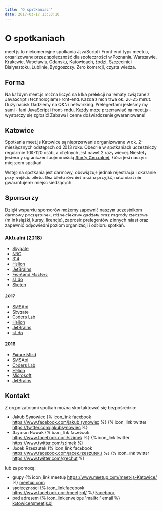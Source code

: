 ```yaml
---
title: 'O spotkaniach'
date: 2017-02-17 13:03:10
---
```

# O spotkaniach

meet.js to niekomercyjne spotkania JavaScript i Front-end typu meetup, organizowane przez społeczność dla społeczności w Poznaniu, Warszawie, Krakowie, Wrocławiu, Gdańsku, Katowicach, Łodzi, Szczecinie i Białymstoku, Lublinie, Bydgoszczy. Zero komercji, czysta wiedza. 

## Forma

Na każdym meet.js można liczyć na kilka prelekcji na tematy związane z JavaScript i technologiami Front-end. Każda z nich trwa ok. 20-25 minut. Duży nacisk kładziemy na Q&A i networking. Prelegentami jesteśmy my sami - fani JavaScript i front-endu. Każdy może przemawiać na meet.js - wystarczy się zgłosić! Zabawa i cenne doświadczenie gwarantowane!

## Katowice

Spotkania meet.js Katowice są nieprzerwanie organizowane w ok. 2-miesięcznych odstępach od 2013 roku. Obecnie w spotkaniach uczestniczy regularnie 100-120 osób, a chętnych jest nawet 2 razy wiecej. Niestety jesteśmy ograniczeni pojemnością [Strefy Centralnej](https://www.facebook.com/klubokawiarniaoswiecona/), która jest naszym miejscem spotkań.

Wstęp na spotkania jest darmowy, obowiązuje jednak rejestracja i okazanie przy wejściu biletu. Bez biletu również można przyjść, natomiast nie gwarantujemy miejsc siedzących.

## Sponsorzy

Dzięki wsparciu sponsorów możemy zapewnić naszym uczestnikom darmowy poczęstunek, różne ciekawe gadżety oraz nagrody rzeczowe (m.in książki, kursy, licencje), zaprosić prelegentów z innych miast oraz zapewnić odpowiedni poziom organizacji i odbioru spotkań.

### Aktualni (2018)

* [Skygate](https://skygate.io/)
* [NBC](https://www.nbc.com.pl)
* [314](https://314.tt)
* [Helion](https://helion.pl/)
* [JetBrains](https://www.jetbrains.com)
* [Frontend Masters](https://frontendmasters.com)
* [sli.do](https://www.sli.do)
* [Sketch](https://www.sketchapp.com)

#### 2017

* [SMSApi](https://www.smsapi.pl/)
* [Skygate](https://skygate.io/)
* [Coders Lab](https://coderslab.pl/)
* [Helion](https://helion.pl/)
* [JetBrains](https://www.jetbrains.com)
* [sli.do](https://www.sli.do)

#### 2016

* [Future Mind](https://www.futuremind.com/en/)
* [SMSApi](https://www.smsapi.pl/)
* [Coders Lab](https://coderslab.pl/)
* [Helion](https://helion.pl/)
* [Microsoft](https://www.microsoft.com/pl-pl/)
* [JetBrains](https://www.jetbrains.com)

## Kontakt

Z organizatorami spotkań można skontaktować się bezpośrednio:

* Jakub Synowiec {% icon_link facebook https://www.facebook.com/jakub.synowiec %} {% icon_link twitter https://twitter.com/jakubsynowiec %}
* Szymon Nowak {% icon_link facebook https://www.facebook.com/szimek %} {% icon_link twitter https://www.twitter.com/szimek %}
* Jacek Rzeszutek {% icon_link facebook https://www.facebook.com/jacek.rzeszutek.1 %} {% icon_link twitter https://www.twitter.com/grechut %}

lub za pomocą:

* grupy {% icon_link meetup https://www.meetup.com/meet-js-Katowice/ %} [meetup.com](https://www.meetup.com/meet-js-Katowice/)
* społeczności {% icon_link facebook https://www.facebook.com/meetjspl/ %} [Facebook](https://www.facebook.com/meetjspl/)
* pod adresem {% icon_link envelope 'mailto:' email %} katowice@meetjs.pl